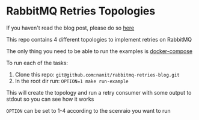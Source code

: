 # RabbitMQ Retries Topologies

If you haven't read the blog post, please do so [here](https://engineering.nanit.com/rabbitmq-retries-the-full-story-ca4cc6c5b493)

This repo contains 4 different topologies to implement retries on RabbitMQ

The only thing you need to be able to run the examples is [docker-compose](https://docs.docker.com/compose/install/)

To run each of the tasks:

1. Clone this repo: `git@github.com:nanit/rabbitmq-retries-blog.git`
2. In the root dir run: `OPTION=1 make run-example`

This will create the topology and run a retry consumer with some output to stdout so you can see how it works

`OPTION` can be set to 1-4 according to the scenraio you want to run
